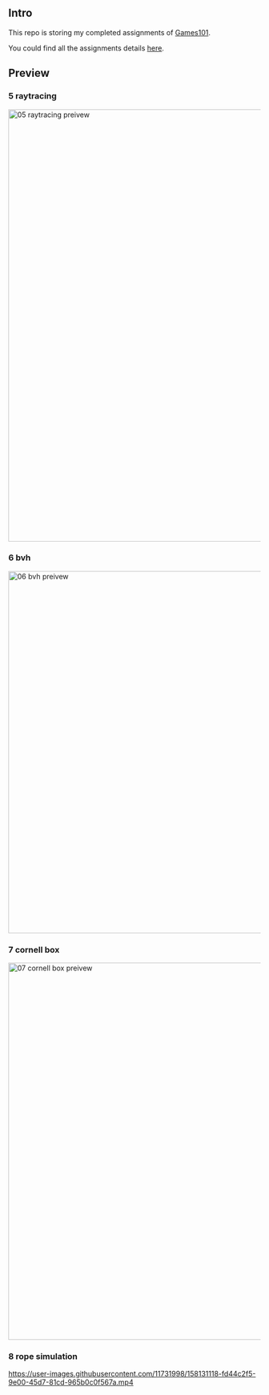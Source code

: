 ## Intro
This repo is storing my completed assignments of [Games101](https://sites.cs.ucsb.edu/~lingqi/teaching/games101.html).

You could find all the assignments details [here](http://games-cn.org/forums/topic/allhw/).

## Preview
### 5 raytracing
<img width="863" alt="05 raytracing preivew" src="https://user-images.githubusercontent.com/11731998/158131380-0ba259ef-71c3-4f41-88ea-72c22fb9207f.png">

### 6 bvh
<img width="723" alt="06 bvh preivew" src="https://user-images.githubusercontent.com/11731998/158131474-7e9b9143-370a-4b2f-9607-c85ba6636a4e.png">

### 7 cornell box 
<img width="753" alt="07 cornell box preivew" src="https://user-images.githubusercontent.com/11731998/158131632-cadd0280-7fdd-4db9-9ed4-befb974aa2b9.png">

### 8 rope simulation
https://user-images.githubusercontent.com/11731998/158131118-fd44c2f5-9e00-45d7-81cd-965b0c0f567a.mp4

